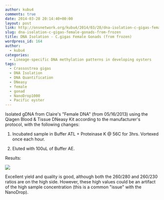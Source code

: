 ```yaml
---
author: kubu4
comments: true
date: 2014-03-28 20:14:40+00:00
layout: post
link: http://onsnetwork.org/kubu4/2014/03/28/dna-isolation-c-gigas-female-gonads-from-frozen/
slug: dna-isolation-c-gigas-female-gonads-from-frozen
title: DNA Isolation - C.gigas Female Gonads (from frozen)
wordpress_id: 164
author:
  - kubu4
categories:
  - Lineage-specific DNA methylation patterns in developing oysters
tags:
  - Crassostrea gigas
  - DNA Isolation
  - DNA Quantification
  - DNeasy
  - female
  - gonad
  - NanoDrop1000
  - Pacific oyster
---
```


Isolated gDNA from Claire's "Female DNA" (from 05/16/2013) using the Qiagen Blood & Tissue DNeasy Kit according to the manufacturer's protocol, with the following changes:





  1. Incubated sample in Buffer ATL + Proteinase K @ 56C for 3hrs. Vortexed once each hour.



  2. Eluted with 100uL of Buffer AE.






Results:

![](http://eagle.fish.washington.edu/Arabidopsis/20140328%20-%20Claire%20gigas%20CgF%20gDNA%20ODs.JPG)

Excellent yield and quality is good, although both the 260/280 and 260/230 ratios are on the high side. However, these high values could be an artifact of the high sample concentration (this is a common "issue" with the NanoDrop).

